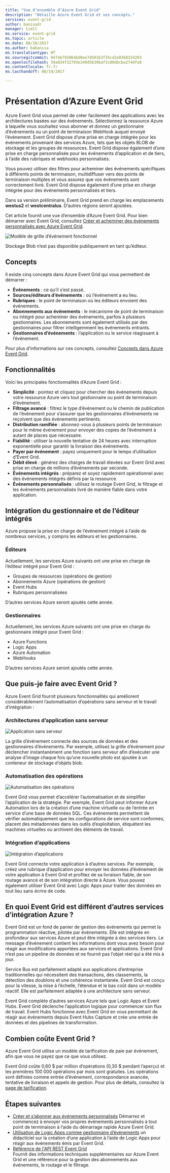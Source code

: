 ```yaml
---
title: "Vue d’ensemble d’Azure Event Grid"
description: "Détaille Azure Event Grid et ses concepts."
services: event-grid
author: banisadr
manager: timlt
ms.service: event-grid
ms.topic: article
ms.date: 08/18/2017
ms.author: babanisa
ms.translationtype: HT
ms.sourcegitcommit: 847eb792064bd0ee7d50163f35cd2e0368324203
ms.openlocfilehash: 59a834f32793e349d5639baf3c80dbcba274dfa8
ms.contentlocale: fr-fr
ms.lasthandoff: 08/19/2017

---
```


# <a name="an-introduction-to-azure-event-grid"></a>Présentation d’Azure Event Grid

Azure Event Grid vous permet de créer facilement des applications avec les architectures basées sur des événements. Sélectionnez la ressource Azure à laquelle vous souhaitez vous abonner et donnez un gestionnaire d’événements ou un point de terminaison WebHook auquel envoyé l’événement. Event Grid dispose d’une prise en charge intégrée pour les événements provenant des services Azure, tels que les objets BLOB de stockage et les groupes de ressources. Event Grid dispose également d’une prise en charge personnalisée pour les événements d’application et de tiers, à l’aide des rubriques et webhooks personnalisés. 

Vous pouvez utiliser des filtres pour acheminer des événements spécifiques à différents points de terminaison, multidiffuser vers des points de terminaison multiples et vous assurez que vos événements sont correctement livré. Event Grid dispose également d’une prise en charge intégrée pour des événements personnalisés et tiers.

Dans sa version préliminaire, Event Grid prend en charge les emplacements **westus2** et **westcentralus**. D’autres régions seront ajoutées.

Cet article fournit une vue d’ensemble d’Azure Event Grid. Pour bien démarrer avec Event Grid, consultez [Créer et acheminer des événements personnalisés avec Azure Event Grid](custom-event-quickstart.md).

![Modèle de grille d’événement fonctionnel](./media/overview/event-grid-functional-model.png)

Stockage Blob n’est pas disponible publiquement en tant qu’éditeur.

## <a name="concepts"></a>Concepts

Il existe cinq concepts dans Azure Event Grid qui vous permettent de démarrer :

* **Événements** : ce qu’il s’est passé.
* **Sources/éditeurs d’événements** : où l’événement a eu lieu.
* **Rubriques** : le point de terminaison où les éditeurs envoient des événements.
* **Abonnements aux événements** : le mécanisme de point de terminaison ou intégré pour acheminer des événements, parfois à plusieurs gestionnaires. Les abonnements sont également utilisés par des gestionnaires pour filtrer intelligemment les événements entrants.
* **Gestionnaires d’événements** : l’application ou le service réagissant à l’événement.

Pour plus d’informations sur ces concepts, consultez [Concepts dans Azure Event Grid](concepts.md).

## <a name="capabilities"></a>Fonctionnalités

Voici les principales fonctionnalités d’Azure Event Grid :

* **Simplicité** : pointez et cliquez pour chercher des événements depuis votre ressource Azure vers tout gestionnaire ou point de terminaison d’événement.
* **Filtrage avancé** : filtrez le type d’événement ou le chemin de publication de l’événement pour s’assurer que les gestionnaires d’événements ne reçoivent que des événements pertinents.
* **Distribution ramifiée** : abonnez-vous à plusieurs points de terminaison pour le même événement pour envoyer des copies de l’événement à autant de places que nécessaire.
* **Fiabilité** : utiliser la nouvelle tentative de 24 heures avec interruption exponentielle pour garantir la livraison des événements.
* **Payer par événement** : payez uniquement pour le temps d’utilisation d’Event Grid.
* **Débit élevé** : générez des charges de travail élevées sur Event Grid avec prise en charge de millions d’événements par seconde.
* **Événements intégrés** : préparez et soyez rapidement opérationnel avec des événements intégrés définis par la ressource.
* **Événements personnalisés** : utilisez le routage Event Grid, le filtrage et les événements personnalisés livré de manière fiable dans votre application.

## <a name="built-in-publisher-and-handler-integration"></a>Intégration du gestionnaire et de l’éditeur intégrés

Azure propose la prise en charge de l’événement intégré à l’aide de nombreux services, y compris les éditeurs et les gestionnaires.

### <a name="publishers"></a>Éditeurs

Actuellement, les services Azure suivants ont une prise en charge de l’éditeur intégré pour Event Grid :

* Groupes de ressources (opérations de gestion)
* Abonnements Azure (opérations de gestion)
* Event Hubs
* Rubriques personnalisées

D’autres services Azure seront ajoutés cette année.

### <a name="handlers"></a>Gestionnaires

Actuellement, les services Azure suivants ont une prise en charge du gestionnaire intégré pour Event Grid : 

* Azure Functions
* Logic Apps
* Azure Automation
* WebHooks

D’autres services Azure seront ajoutés cette année.

## <a name="what-can-i-do-with-event-grid"></a>Que puis-je faire avec Event Grid ?

Azure Event Grid fournit plusieurs fonctionnalités qui améliorent considérablement l’automatisation d’opérations sans serveur et le travail d’intégration : 

### <a name="serverless-application-architectures"></a>Architectures d’application sans serveur

![Application sans serveur](./media/overview/serverless_web_app.png)

La grille d’événement connecte des sources de données et des gestionnaires d’événements. Par exemple, utilisez la grille d’événement pour déclencher instantanément une fonction sans serveur afin d’exécuter une analyse d’image chaque fois qu’une nouvelle photo est ajoutée à un conteneur de stockage d’objets blob. 

### <a name="ops-automation"></a>Automatisation des opérations

![Automatisation des opérations](./media/overview/Ops_automation.png)

Event Grid vous permet d’accélérer l’automatisation et de simplifier l’application de la stratégie. Par exemple, Event Grid peut informer Azure Automation lors de la création d’une machine virtuelle ou de l’entrée en service d’une base de données SQL. Ces événements permettent de vérifier automatiquement que les configurations de service sont conformes, placent des métadonnées dans les outils d’exploitation, étiquètent les machines virtuelles ou archivent des éléments de travail.

### <a name="application-integration"></a>Intégration d’applications

![Intégration d’applications](./media/overview/app_integration.png)

Event Grid connecte votre application à d’autres services. Par exemple, créez une rubrique d’application pour envoyer les données d’événement de votre application à Event Grid et profitez de sa livraison fiable, de son routage avancé et de son intégration directe à Azure. Vous pouvez également utiliser Event Grid avec Logic Apps pour traiter des données en tout lieu sans écrire de code. 

## <a name="how-is-event-grid-different-from-other-azure-integration-services"></a>En quoi Event Grid est différent d’autres services d’intégration Azure ?

Event Grid est un fond de panier de gestion des événements qui permet la programmation réactive, pilotée par événements. Elle est intégrée en profondeur aux services Azure et peut être intégrée à des services tiers. Le message d’événement contient les informations dont vous avez besoin pour réagir aux modifications apportées aux services et applications. Event Grid n’est pas un pipeline de données et ne fournit pas l’objet réel qui a été mis à jour.

Service Bus est parfaitement adapté aux applications d’entreprise traditionnelles qui nécessitent des transactions, des classements, la détection des doublons et une cohérence instantanée. Event Grid est conçu pour la vitesse, la mise à l’échelle, l’étendue et le bas coût dans un modèle réactif. Elle est parfaitement adaptée à une architecture sans serveur.

Event Grid complète d’autres services Azure tels que Logic Apps et Event Hubs. Event Grid déclenche l’application logique pour commencer son flux de travail. Event Hubs fonctionne avec Event Grid en vous permettant de réagir aux événements depuis Event Hubs Capture et crée une entrée de données et des pipelines de transformation.

## <a name="how-much-does-event-grid-cost"></a>Combien coûte Event Grid ?

Azure Event Grid utilise un modèle de tarification de paie par événement, afin que vous ne payez que ce que vous utilisez.

Event Grid coûte 0,60 $ par million d’opérations (0,30 $ pendant l’aperçu) et les premières 100 000 opérations par mois sont gratuites. Les opérations sont définies comme entrée d’événement, correspondance avancée, tentative de livraison et appels de gestion.  Pour plus de détails, consultez la [page de tarification](https://azure.microsoft.com/pricing/details/event-grid/).

## <a name="next-steps"></a>Étapes suivantes

* [Créer et s’abonner aux événements personnalisés](custom-event-quickstart.md) Démarrez et commencez à envoyer vos propres événements personnalisés à tout point de terminaison à l’aide du démarrage rapide Azure Event Grid.
* [Utilisation de Logic Apps comme gestionnaire d’événements](monitor-virtual-machine-changes-event-grid-logic-app.md) un didacticiel sur la création d’une application à l’aide de Logic Apps pour réagir aux événements émis par Event Grid.
* [Référence de l'API REST Event Grid](/rest/api/eventgrid)  
  Fournit des informations techniques supplémentaires sur Azure Event Grid et une référence pour la gestion des abonnements aux événements, le routage et le filtrage.
